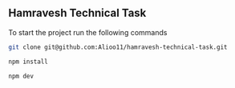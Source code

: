 ## Hamravesh Technical Task

To start the project run the following commands

```bash
git clone git@github.com:Alioo11/hamravesh-technical-task.git

npm install 

npm dev
```
